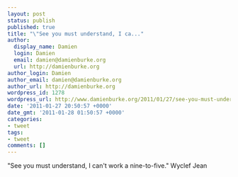 ```yaml
---
layout: post
status: publish
published: true
title: "\"See you must understand, I ca..."
author:
  display_name: Damien
  login: Damien
  email: damien@damienburke.org
  url: http://damienburke.org
author_login: Damien
author_email: damien@damienburke.org
author_url: http://damienburke.org
wordpress_id: 1278
wordpress_url: http://www.damienburke.org/2011/01/27/see-you-must-understand-i-ca/
date: '2011-01-27 20:50:57 +0000'
date_gmt: '2011-01-28 01:50:57 +0000'
categories:
- tweet
tags:
- tweet
comments: []
---
```

<p>"See you must understand, I can't work a nine-to-five." Wyclef Jean</p>
